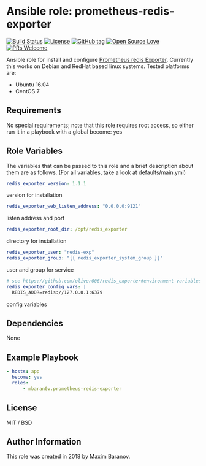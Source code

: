 # Ansible role: prometheus-redis-exporter

[![Build Status](https://travis-ci.org/mbaran0v/ansible-role-prometheus-redis-exporter.svg?branch=master)](https://travis-ci.org/mbaran0v/ansible-role-prometheus-redis-exporter) [![License](https://img.shields.io/badge/license-MIT%20License-brightgreen.svg)](https://opensource.org/licenses/MIT) [![GitHub tag](https://img.shields.io/github/tag/mbaran0v/anansible-role-prometheus-redis-exporter.svg)](https://github.com/mbaran0v/ansible-role-prometheus-redis-exporter/tags) [![Open Source Love](https://badges.frapsoft.com/os/v1/open-source.svg?v=103)](https://github.com/ellerbrock/open-source-badges/) [![PRs Welcome](https://img.shields.io/badge/PRs-welcome-brightgreen.svg?style=flat-square)](http://makeapullrequest.com)

Ansible role for install and configure [Prometheus redis Exporter](https://github.com/oliver006/redis_exporter). Currently this works on Debian and RedHat based linux systems. Tested platforms are:

* Ubuntu 16.04
* CentOS 7

Requirements
------------

No special requirements; note that this role requires root access, so either run it in a playbook with a global become: yes

Role Variables
--------------

The variables that can be passed to this role and a brief description about them are as follows. (For all variables, take a look at defaults/main.yml)

```yaml
redis_exporter_version: 1.1.1
```
version for installation

```yaml
redis_exporter_web_listen_address: "0.0.0.0:9121"
```
listen address and port

```yaml
redis_exporter_root_dir: /opt/redis_exporter
```
directory for installation

```yaml
redis_exporter_user: "redis-exp"
redis_exporter_group: "{{ redis_exporter_system_group }}"
```
user and group for service

```yaml
# see https://github.com/oliver006/redis_exporter#environment-variables
redis_exporter_config_vars: |
  REDIS_ADDR=redis://127.0.0.1:6379
```
config variables

Dependencies
------------

None

Example Playbook
----------------

```yaml
- hosts: app
  become: yes
  roles:
      - mbaran0v.prometheus-redis-exporter
```

License
-------

MIT / BSD

Author Information
------------------

This role was created in 2018 by Maxim Baranov.
